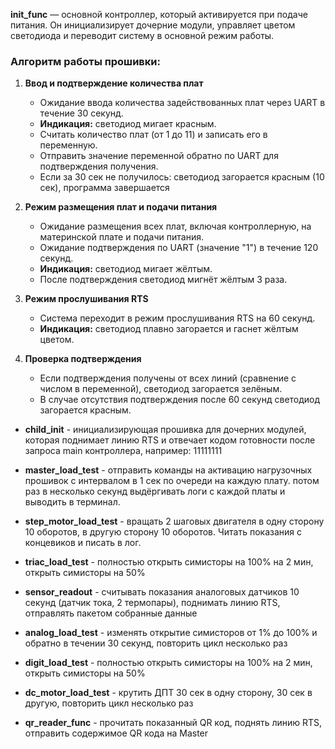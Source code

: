 **init_func** — основной контроллер, который активируется при подаче питания. Он инициализирует дочерние модули, управляет цветом светодиода и переводит систему в основной режим работы.

### Алгоритм работы прошивки:

1. **Ввод и подтверждение количества плат**  
   - Ожидание ввода количества задействованных плат через UART в течение 30 секунд.  
   - **Индикация:** светодиод мигает красным.  
   - Считать количество плат (от 1 до 11) и записать его в переменную.  
   - Отправить значение переменной обратно по UART для подтверждения получения.
   - Если за 30 сек не получилось: светодиод загорается красным (10 сек), программа завершается

2. **Режим размещения плат и подачи питания**  
   - Ожидание размещения всех плат, включая контроллерную, на материнской плате и подачи питания.  
   - Ожидание подтверждения по UART (значение "1") в течение 120 секунд.
   - **Индикация:** светодиод мигает жёлтым.
   - После подтверждения светодиод мигнёт жёлтым 3 раза. 

3. **Режим прослушивания RTS**  
   - Система переходит в режим прослушивания RTS на 60 секунд.  
   - **Индикация:** светодиод плавно загорается и гаснет жёлтым цветом.  

4. **Проверка подтверждения**  
   - Если подтверждения получены от всех линий (сравнение с числом в переменной), светодиод загорается зелёным.  
   - В случае отсутствия подтверждения после 60 секунд светодиод загорается красным.

- **child_init** - инициализирующая прошивка для дочерних модулей, которая поднимает линию RTS и отвечает кодом готовности после запроса main контроллера, например: 11111111

- **master_load_test** - отправить команды на активацию нагрузочных прошивок с интервалом в 1 сек по очереди на каждую плату. потом раз в несколько секунд выдёргивать логи с каждой платы и выводить в терминал.

- **step_motor_load_test** - вращать 2 шаговых двигателя в одну сторону 10 оборотов, в другую сторону 10 оборотов. Читать показания с концевиков и писать в лог.

- **triac_load_test** - полностью открыть симисторы на 100% на 2 мин, открыть симисторы на 50% 

- **sensor_readout** - считывать показания аналоговых датчиков 10 секунд (датчик тока, 2 термопары), поднимать линию RTS, отправлять пакетом собранные данные

- **analog_load_test** - изменять открытие симисторов от 1% до 100% и обратно в течении 30 секунд, повторить цикл несколько раз

- **digit_load_test** - полностью открыть симисторы на 100% на 2 мин, открыть симисторы на 50% 

- **dc_motor_load_test** - крутить ДПТ 30 сек в одну сторону, 30 сек в другую, повторить цикл несколько раз

- **qr_reader_func** - прочитать показанный QR код, поднять линию RTS, отправить содержимое QR кода на Master